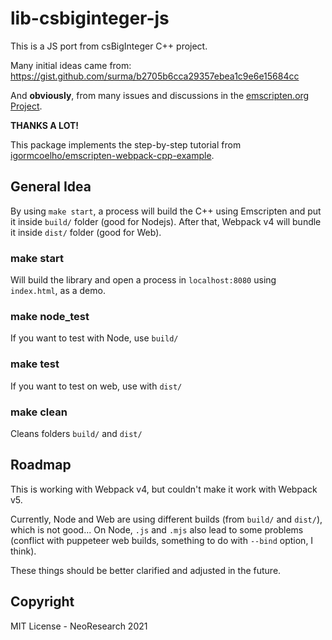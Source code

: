 # lib-csbiginteger-js

This is a JS port from csBigInteger C++ project.

Many initial ideas came from: https://gist.github.com/surma/b2705b6cca29357ebea1c9e6e15684cc

And **obviously**, from many issues and discussions in the [emscripten.org Project](https://github.com/emscripten-core/emscripten).

**THANKS A LOT!**

This package implements the step-by-step tutorial from [igormcoelho/emscripten-webpack-cpp-example](https://github.com/igormcoelho/emscripten-webpack-cpp-example).

## General Idea

By using `make start`, a process will build the C++ using Emscripten and put it inside `build/` folder (good for Nodejs). After that, Webpack v4 will bundle it inside `dist/` folder (good for Web).

### make start

Will build the library and open a process in `localhost:8080` using `index.html`, as a demo.

###  make node_test

If you want to test with Node, use `build/`

### make test

If you want to test on web, use with `dist/`

### make clean

Cleans folders `build/` and `dist/`

## Roadmap

This is working with Webpack v4, but couldn't make it work with Webpack v5.

Currently, Node and Web are using different builds (from `build/` and `dist/`), which is not good...
On Node, `.js` and `.mjs` also lead to some problems (conflict with puppeteer web builds, something to do with `--bind` option, I think).

These things should be better clarified and adjusted in the future.

## Copyright

MIT License - NeoResearch 2021
    